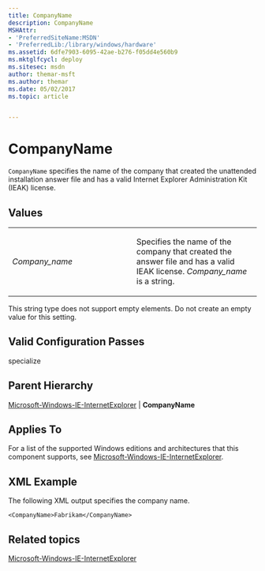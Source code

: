```yaml
---
title: CompanyName
description: CompanyName
MSHAttr:
- 'PreferredSiteName:MSDN'
- 'PreferredLib:/library/windows/hardware'
ms.assetid: 6dfe7903-6095-42ae-b276-f05dd4e560b9
ms.mktglfcycl: deploy
ms.sitesec: msdn
author: themar-msft
ms.author: themar
ms.date: 05/02/2017
ms.topic: article


---
```


# CompanyName


`CompanyName` specifies the name of the company that created the unattended installation answer file and has a valid Internet Explorer Administration Kit (IEAK) license.

## Values


<table>
<colgroup>
<col width="50%" />
<col width="50%" />
</colgroup>
<tbody>
<tr class="odd">
<td><p><em>Company_name</em></p></td>
<td><p>Specifies the name of the company that created the answer file and has a valid IEAK license. <em>Company_name</em> is a string.</p></td>
</tr>
</tbody>
</table>

 

This string type does not support empty elements. Do not create an empty value for this setting.

## Valid Configuration Passes


specialize

## Parent Hierarchy


[Microsoft-Windows-IE-InternetExplorer](microsoft-windows-ie-internetexplorer.md) | **CompanyName**

## Applies To


For a list of the supported Windows editions and architectures that this component supports, see [Microsoft-Windows-IE-InternetExplorer](microsoft-windows-ie-internetexplorer.md).

## XML Example


The following XML output specifies the company name.

```
<CompanyName>Fabrikam</CompanyName>
```

## Related topics


[Microsoft-Windows-IE-InternetExplorer](microsoft-windows-ie-internetexplorer.md)

 

 







